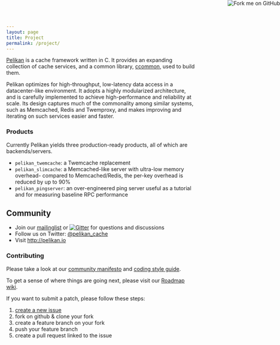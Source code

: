 ```yaml
---
layout: page
title: Project
permalink: /project/
---
```


<a href="https://github.com/twitter/pelikan">
  <img style="position: absolute; top: 0; right: 0; border: 0;" src="https://s3.amazonaws.com/github/ribbons/forkme_right_orange_ff7600.png" alt="Fork me on GitHub">
</a>

[Pelikan](https://github.com/twitter/pelikan) is a cache framework written in C.
It provides an expanding collection of cache services, and a common library,
[ccommon](https://github.com/twitter/ccommon), used to build them.

Pelikan optimizes for high-throughput, low-latency data access in a
datacenter-like environment. It adopts a highly modularized architecture,
and is carefully implemented to achieve high-performance and reliability
at scale. Its design captures much of the commonality among similar
systems, such as Memcached, Redis and Twemproxy, and makes improving and
iterating on such services easier and faster.

### Products

Currently Pelikan yields three production-ready products, all of which are
backends/servers.

* `pelikan_twemcache`: a Twemcache replacement
* `pelikan_slimcache`: a Memcached-like server with ultra-low memory overhead-
  compared to Memcached/Redis, the per-key overhead is reduced by up to 90%
* `pelikan_pingserver`: an over-engineered ping server useful
  as a tutorial and for measuring baseline RPC performance


## Community

- Join our [mailinglist](https://groups.google.com/forum/#!forum/pelikan-cache)
  or [![Gitter](https://badges.gitter.im/twitter/pelikan.svg)](https://gitter.im/twitter/pelikan?utm_source=badge&utm_medium=badge&utm_campaign=pr-badge)
  for questions and discussions
- Follow us on Twitter: [@pelikan_cache](https://twitter.com/pelikan_cache)
- Visit <http://pelikan.io>

### Contributing

Please take a look at our [community manifesto](https://github.com/twitter/pelikan/blob/master/docs/manifesto.rst)
and [coding style guide](https://github.com/twitter/pelikan/blob/master/docs/coding_style.rst).

To get a sense of where things are going next, please visit our
[Roadmap wiki](https://github.com/twitter/pelikan/wiki/Roadmap).

If you want to submit a patch, please follow these steps:

1. [create a new issue](https://github.com/twitter/pelikan/issues)
2. fork on github & clone your fork
3. create a feature branch on your fork
4. push your feature branch
5. create a pull request linked to the issue
